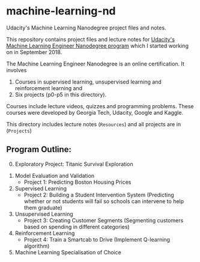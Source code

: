 # machine-learning-nd

Udacity's Machine Learning Nanodegree project files and notes.

This repository contains project files and lecture notes for [Udacity's Machine Learning Engineer Nanodegree program](https://www.udacity.com/course/machine-learning-engineer-nanodegree--nd009) which I started working on in September 2018.

The Machine Learning Engineer Nanodegree is an online certification. It involves

1. Courses in supervised learning, unsupervised learning and reinforcement learning and
2. Six projects (p0-p5 in this directory).

Courses include lecture videos, quizzes and programming problems. These courses were developed by Georgia Tech, Udacity, Google and Kaggle.

This directory includes lecture notes (`Resources`) and all projects are in (`Projects`)


## Program Outline:

0) Exploratory Project: Titanic Survival Exploration

1. Model Evaluation and Validation
	- Project 1: Predicting Boston Housing Prices
2. Supervised Learning
	- Project 2: Building a Student Intervention System (Predicting whether or not students will fail so schools can intervene to help them graduate)
3. Unsupervised Learning
	- Project 3: Creating Customer Segments (Segmenting customers based on spending in different categories)
4. Reinforcement Learning
	- Project 4: Train a Smartcab to Drive (Implement Q-learning algorithm)
5. Machine Learning Specialisation of Choice
